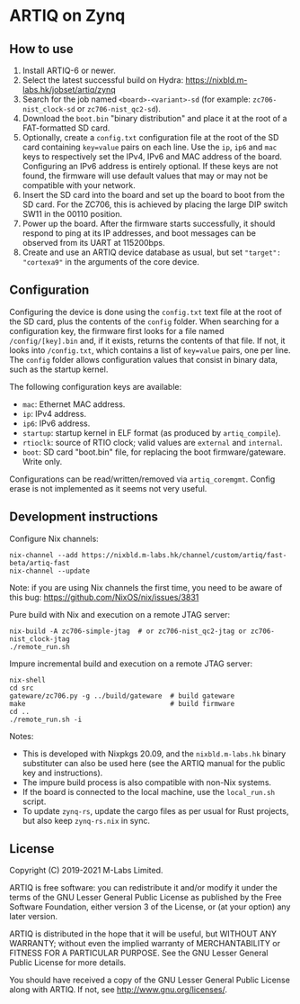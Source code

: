 ARTIQ on Zynq
=============

How to use
----------

1. Install ARTIQ-6 or newer.
2. Select the latest successful build on Hydra: https://nixbld.m-labs.hk/jobset/artiq/zynq
3. Search for the job named ``<board>-<variant>-sd`` (for example: ``zc706-nist_clock-sd`` or ``zc706-nist_qc2-sd``).
4. Download the ``boot.bin`` "binary distribution" and place it at the root of a FAT-formatted SD card.
5. Optionally, create a ``config.txt`` configuration file at the root of the SD card containing ``key=value`` pairs on each line. Use the ``ip``, ``ip6`` and ``mac`` keys to respectively set the IPv4, IPv6 and MAC address of the board. Configuring an IPv6 address is entirely optional. If these keys are not found, the firmware will use default values that may or may not be compatible with your network.
6. Insert the SD card into the board and set up the board to boot from the SD card. For the ZC706, this is achieved by placing the large DIP switch SW11 in the 00110 position.
7. Power up the board. After the firmware starts successfully, it should respond to ping at its IP addresses, and boot messages can be observed from its UART at 115200bps.
8. Create and use an ARTIQ device database as usual, but set ``"target": "cortexa9"`` in the arguments of the core device.

Configuration
-------------

Configuring the device is done using the ``config.txt`` text file at the root of the SD card, plus the contents of the ``config`` folder. When searching for a configuration key, the firmware first looks for a file named ``/config/[key].bin`` and, if it exists, returns the contents of that file. If not, it looks into ``/config.txt``, which contains a list of ``key=value`` pairs, one per line. The ``config`` folder allows configuration values that consist in binary data, such as the startup kernel.

The following configuration keys are available:

- ``mac``: Ethernet MAC address.
- ``ip``: IPv4 address.
- ``ip6``: IPv6 address.
- ``startup``: startup kernel in ELF format (as produced by ``artiq_compile``).
- ``rtioclk``: source of RTIO clock; valid values are ``external`` and ``internal``.
- ``boot``: SD card "boot.bin" file, for replacing the boot firmware/gateware. Write only.

Configurations can be read/written/removed via ``artiq_coremgmt``. Config erase is
not implemented as it seems not very useful.

Development instructions
------------------------

Configure Nix channels:

```shell
nix-channel --add https://nixbld.m-labs.hk/channel/custom/artiq/fast-beta/artiq-fast
nix-channel --update
```

Note: if you are using Nix channels the first time, you need to be aware of this bug: https://github.com/NixOS/nix/issues/3831

Pure build with Nix and execution on a remote JTAG server:

```shell
nix-build -A zc706-simple-jtag  # or zc706-nist_qc2-jtag or zc706-nist_clock-jtag
./remote_run.sh
```

Impure incremental build and execution on a remote JTAG server:

```shell
nix-shell
cd src
gateware/zc706.py -g ../build/gateware  # build gateware
make                                    # build firmware
cd ..
./remote_run.sh -i
```

Notes:

- This is developed with Nixpkgs 20.09, and the ``nixbld.m-labs.hk`` binary substituter can also be used here (see the ARTIQ manual for the public key and instructions).
- The impure build process is also compatible with non-Nix systems.
- If the board is connected to the local machine, use the ``local_run.sh`` script.
- To update ``zynq-rs``, update the cargo files as per usual for Rust projects, but also keep ``zynq-rs.nix`` in sync.

License
-------

Copyright (C) 2019-2021 M-Labs Limited.

ARTIQ is free software: you can redistribute it and/or modify
it under the terms of the GNU Lesser General Public License as published by
the Free Software Foundation, either version 3 of the License, or
(at your option) any later version.

ARTIQ is distributed in the hope that it will be useful,
but WITHOUT ANY WARRANTY; without even the implied warranty of
MERCHANTABILITY or FITNESS FOR A PARTICULAR PURPOSE.  See the
GNU Lesser General Public License for more details.

You should have received a copy of the GNU Lesser General Public License
along with ARTIQ.  If not, see <http://www.gnu.org/licenses/>.
